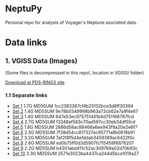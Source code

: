 # NeptuPy
Personal repo for analysis of Voyager's Neptune asociated data.

# Data links
## 1. VGISS Data (Images)
(Some files is decompressed in this repo!, location in VGISS/ folder)

[Download at PDS-RINGS site](http://pds-rings.seti.org/archives/VGISS_8xxx/)
### 1.1 Separate links
- [Set 1](http://pds-rings.seti.org/archives//VGISS_8xxx/VGISS_8201.tar.gz) 1.7G MD5SUM 1cc2383387cf4b25132bce3d8ff30394
- [Set 2](http://pds-rings.seti.org/archives//VGISS_8xxx/VGISS_8202.tar.gz) 1.4G MD5SUM 9e78b0349998b963a72cb62e7a9f4e67
- [Set 3](http://pds-rings.seti.org/archives//VGISS_8xxx/VGISS_8203.tar.gz) 1.4G MD5SUM 847e53ec975751d41b4d751166787fcd
- [Set 4](http://pds-rings.seti.org/archives//VGISS_8xxx/VGISS_8204.tar.gz) 2.7G MD5SUM f3248af583c70ad597cc30eb34df5fcd
- [Set 5](http://pds-rings.seti.org/archives//VGISS_8xxx/VGISS_8205.tar.gz) 1.8G MD5SUM 2886d58ac88466a6ee943f9a20e2e6f7
- [Set 6](http://pds-rings.seti.org/archives//VGISS_8xxx/VGISS_8206.tar.gz) 2.5G MD5SUM 7f38d54cc817327ec95771a8b0618b91
- [Set 7](http://pds-rings.seti.org/archives//VGISS_8xxx/VGISS_8207.tar.gz) 3.2G MD5SUM 7af2f8f5d4efddab3459389ac6422f0c
- [Set 8](http://pds-rings.seti.org/archives//VGISS_8xxx/VGISS_8208.tar.gz) 2.6G MD5SUM ed0b75ff0d3d5907fc115459f6876207
- [Set 9](http://pds-rings.seti.org/archives//VGISS_8xxx/VGISS_8209.tar.gz) 2.2G MD5SUM b4301abd411c52ac309769a02d70b93c
- [Set 10](http://pds-rings.seti.org/archives//VGISS_8xxx/VGISS_8210.tar.gz) 3.3G MD5SUM 2571e3023ba4437ca244d5bce1019a27
